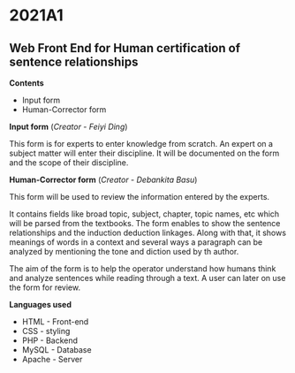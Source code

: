 # 2021A1
**Web Front End for Human certification of sentence relationships**
---
**Contents**
* Input form
* Human-Corrector form

**Input form** (*Creator - Feiyi Ding*)

This form is for experts to enter knowledge from scratch. An expert on a subject matter will enter their discipline. It will be documented on the form and the scope of their discipline.

**Human-Corrector form** (*Creator - Debankita Basu*)

This form will be used to review the information entered by the experts. 

It contains fields like broad topic, subject, chapter, topic names, etc which will be parsed from the textbooks. The form enables to show the sentence relationships and the induction deduction linkages. Along with that, it shows meanings of words in a context and several ways a paragraph can be analyzed by mentioning the tone and diction used by th author. 

The aim of the form is to help the operator understand how humans think and analyze sentences while reading through a text. A user can later on use the form for review. 

**Languages used**

* HTML - Front-end 
* CSS -  styling
* PHP - Backend
* MySQL - Database
* Apache - Server
